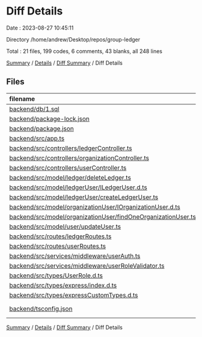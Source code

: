 # Diff Details

Date : 2023-08-27 10:45:11

Directory /home/andrew/Desktop/repos/group-ledger

Total : 21 files,  199 codes, 6 comments, 43 blanks, all 248 lines

[Summary](results.md) / [Details](details.md) / [Diff Summary](diff.md) / Diff Details

## Files
| filename | language | code | comment | blank | total |
| :--- | :--- | ---: | ---: | ---: | ---: |
| [backend/db/1.sql](/backend/db/1.sql) | SQL | 2 | 0 | 4 | 6 |
| [backend/package-lock.json](/backend/package-lock.json) | JSON | 21 | 0 | 0 | 21 |
| [backend/package.json](/backend/package.json) | JSON | 1 | 0 | 0 | 1 |
| [backend/src/app.ts](/backend/src/app.ts) | TypeScript | 2 | -2 | 1 | 1 |
| [backend/src/controllers/ledgerController.ts](/backend/src/controllers/ledgerController.ts) | TypeScript | 23 | 0 | 4 | 27 |
| [backend/src/controllers/organizationController.ts](/backend/src/controllers/organizationController.ts) | TypeScript | 1 | 0 | 0 | 1 |
| [backend/src/controllers/userController.ts](/backend/src/controllers/userController.ts) | TypeScript | 79 | 2 | 16 | 97 |
| [backend/src/model/ledger/deleteLedger.ts](/backend/src/model/ledger/deleteLedger.ts) | TypeScript | 17 | 2 | 6 | 25 |
| [backend/src/model/ledgerUser/ILedgerUser.d.ts](/backend/src/model/ledgerUser/ILedgerUser.d.ts) | TypeScript | 1 | 0 | 0 | 1 |
| [backend/src/model/ledgerUser/createLedgerUser.ts](/backend/src/model/ledgerUser/createLedgerUser.ts) | TypeScript | 2 | 0 | 0 | 2 |
| [backend/src/model/organizationUser/IOrganizationUser.d.ts](/backend/src/model/organizationUser/IOrganizationUser.d.ts) | TypeScript | 2 | 0 | 1 | 3 |
| [backend/src/model/organizationUser/findOneOrganizationUser.ts](/backend/src/model/organizationUser/findOneOrganizationUser.ts) | TypeScript | 4 | 0 | 0 | 4 |
| [backend/src/model/user/updateUser.ts](/backend/src/model/user/updateUser.ts) | TypeScript | 26 | 0 | 8 | 34 |
| [backend/src/routes/ledgerRoutes.ts](/backend/src/routes/ledgerRoutes.ts) | TypeScript | 3 | 0 | 0 | 3 |
| [backend/src/routes/userRoutes.ts](/backend/src/routes/userRoutes.ts) | TypeScript | 2 | 0 | 0 | 2 |
| [backend/src/services/middleware/userAuth.ts](/backend/src/services/middleware/userAuth.ts) | TypeScript | 0 | -1 | 0 | -1 |
| [backend/src/services/middleware/userRoleValidator.ts](/backend/src/services/middleware/userRoleValidator.ts) | TypeScript | 9 | 5 | 2 | 16 |
| [backend/src/types/UserRole.d.ts](/backend/src/types/UserRole.d.ts) | TypeScript | 1 | 0 | 1 | 2 |
| [backend/src/types/express/index.d.ts](/backend/src/types/express/index.d.ts) | TypeScript | 9 | 0 | 2 | 11 |
| [backend/src/types/expressCustomTypes.d.ts](/backend/src/types/expressCustomTypes.d.ts) | TypeScript | -7 | 0 | -2 | -9 |
| [backend/tsconfig.json](/backend/tsconfig.json) | JSON with Comments | 1 | 0 | 0 | 1 |

[Summary](results.md) / [Details](details.md) / [Diff Summary](diff.md) / Diff Details